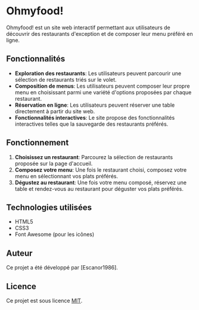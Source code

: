# Ohmyfood!

Ohmyfood! est un site web interactif permettant aux utilisateurs de découvrir des restaurants d'exception et de composer leur menu préféré en ligne.

## Fonctionnalités

- **Exploration des restaurants**: Les utilisateurs peuvent parcourir une sélection de restaurants triés sur le volet.
- **Composition de menus**: Les utilisateurs peuvent composer leur propre menu en choisissant parmi une variété d'options proposées par chaque restaurant.
- **Réservation en ligne**: Les utilisateurs peuvent réserver une table directement à partir du site web.
- **Fonctionnalités interactives**: Le site propose des fonctionnalités interactives telles que la sauvegarde des restaurants préférés.

## Fonctionnement

1. **Choisissez un restaurant**: Parcourez la sélection de restaurants proposée sur la page d'accueil.
2. **Composez votre menu**: Une fois le restaurant choisi, composez votre menu en sélectionnant vos plats préférés.
3. **Dégustez au restaurant**: Une fois votre menu composé, réservez une table et rendez-vous au restaurant pour déguster vos plats préférés.

## Technologies utilisées

- HTML5
- CSS3
- Font Awesome (pour les icônes)

## Auteur

Ce projet a été développé par [Escanor1986].

## Licence

Ce projet est sous licence [MIT](LICENSE).
